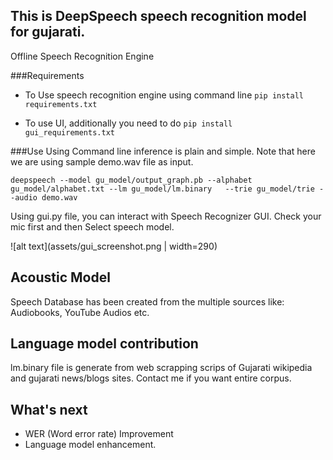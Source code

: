 ## This is DeepSpeech speech recognition model for gujarati.
Offline Speech Recognition Engine

###Requirements
* To Use speech recognition engine using command line
`pip install requirements.txt`

* To use UI, additionally you need to do `pip install gui_requirements.txt`

###Use
Using Command line inference is plain and simple.
Note that here we are using sample demo.wav file as input.
```buildoutcfg  
deepspeech --model gu_model/output_graph.pb --alphabet gu_model/alphabet.txt --lm gu_model/lm.binary   --trie gu_model/trie --audio demo.wav 
```
Using gui.py file, you can interact with Speech Recognizer GUI.
Check your mic first and then Select speech model. 

![alt text](assets/gui_screenshot.png | width=290) 

## Acoustic Model
Speech Database has been created from the multiple sources like: Audiobooks, YouTube Audios etc.

## Language model contribution
lm.binary file is generate from web scrapping scrips of Gujarati wikipedia and gujarati news/blogs sites.
Contact me if you want entire corpus.

## What's next
* WER (Word error rate) Improvement
* Language model enhancement.
  
